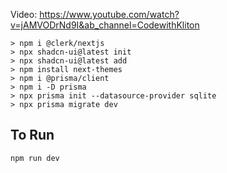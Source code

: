 Video: https://www.youtube.com/watch?v=jAMVODrNd9I&ab_channel=CodewithKliton


```
> npm i @clerk/nextjs
> npx shadcn-ui@latest init
> npx shadcn-ui@latest add
> npm install next-themes
> npm i @prisma/client
> npm i -D prisma
> npx prisma init --datasource-provider sqlite
> npx prisma migrate dev
```

## To Run

```bash
npm run dev
```
